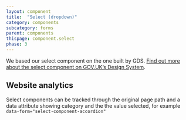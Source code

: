 ```yaml
---
layout: component
title:  "Select (dropdown)"
category: components
subcategory: forms
parent: components
thispage: component.select
phase: 3
---
```

We based our select component on the one built by GDS. [Find out more about the select component on GOV.UK’s Design System](https://design-system.service.gov.uk/components/select/).

## Website analytics

Select components can be tracked through the original page path and a data attribute showing category and the the value selected, for example <code>data-form="select-component-accordion"</code>
